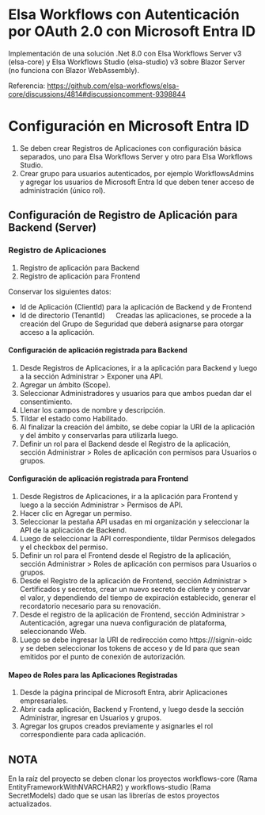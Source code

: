 # Elsa Workflows con Autenticación por OAuth 2.0 con Microsoft Entra ID
Implementación de una solución .Net 8.0 con Elsa Workflows Server v3 (elsa-core) y Elsa Workflows Studio (elsa-studio) v3 sobre Blazor Server (no funciona con Blazor WebAssembly).

Referencia: https://github.com/elsa-workflows/elsa-core/discussions/4814#discussioncomment-9398844

# Configuración en Microsoft Entra ID

1. Se deben crear Registros de Aplicaciones con configuración básica separados, uno para Elsa Workflows Server y otro para Elsa Workflows Studio.
2. Crear grupo para usuarios autenticados, por ejemplo WorkflowsAdmins y agregar los usuarios de Microsoft Entra Id que deben tener acceso de administración (único rol).

## Configuración de Registro de Aplicación para Backend (Server)

### Registro de Aplicaciones
1. Registro de aplicación para Backend
2. Registro de aplicación para Frontend

Conservar los siguientes datos:
-	Id de Aplicación (ClientId) para la aplicación de Backend y de Frontend
-	Id de directorio (TenantId)
 
Creadas las aplicaciones, se procede a la creación del Grupo de Seguridad que deberá asignarse para otorgar acceso a la aplicación.
 
#### Configuración de aplicación registrada para Backend

1.	Desde Registros de Aplicaciones, ir a la aplicación para Backend y luego a la sección Administrar > Exponer una API. 
2.	Agregar un ámbito (Scope).
3.	Seleccionar Administradores y usuarios para que ambos puedan dar el consentimiento.
4.	Llenar los campos de nombre y descripción.
5.	Tildar el estado como Habilitado.
6.	Al finalizar la creación del ámbito, se debe copiar la URI de la aplicación y del ámbito y conservarlas para utilizarla luego.
7.	Definir un rol para el Backend desde el Registro de la aplicación, sección Administrar > Roles de aplicación con permisos para Usuarios o grupos.
 
#### Configuración de aplicación registrada para Frontend

1.	Desde Registros de Aplicaciones, ir a la aplicación para Frontend y luego a la sección Administrar > Permisos de API.
2.	Hacer clic en Agregar un permiso.
3.	Seleccionar la pestaña API usadas en mi organización y seleccionar la API de la aplicación de Backend. 
4.	Luego de seleccionar la API correspondiente, tildar Permisos delegados y el checkbox del permiso.
5.	Definir un rol para el Frontend desde el Registro de la aplicación, sección Administrar > Roles de aplicación con permisos para Usuarios o grupos.
6.	Desde el Registro de la aplicación de Frontend, sección Administrar > Certificados y secretos, crear un nuevo secreto de cliente y conservar el valor, y dependiendo del tiempo de expiración establecido, generar el recordatorio necesario para su renovación.
7.	Desde el registro de la aplicación de Frontend, sección Administrar > Autenticación, agregar una nueva configuración de plataforma, seleccionando Web.
8.	Luego se debe ingresar la URI de redirección como https://<host>/signin-oidc y se deben seleccionar los tokens de acceso y de Id para que sean emitidos por el punto de conexión de autorización.
 
#### Mapeo de Roles para las Aplicaciones Registradas

1.	Desde la página principal de Microsoft Entra, abrir Aplicaciones empresariales.
2.	Abrir cada aplicación, Backend y Frontend, y luego desde la sección Administrar, ingresar en Usuarios y grupos.
3.	Agregar los grupos creados previamente y asignarles el rol correspondiente para cada aplicación.

## NOTA
En la raíz del proyecto se deben clonar los proyectos workflows-core (Rama EntityFrameworkWithNVARCHAR2) y workflows-studio (Rama SecretModels) dado que se usan las librerías de estos proyectos actualizados.
